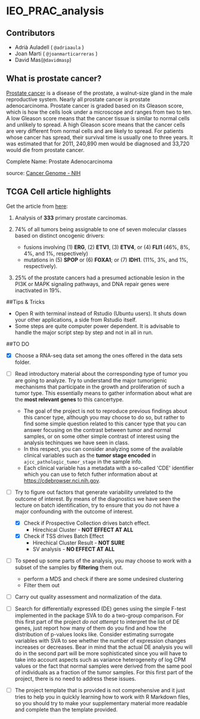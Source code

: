 # IEO_PRAC_analysis

## Contributors

* Adrià Auladell ( `@adriaaula` )
* Joan Marti ( `@joanmarticarreras` )
* David Mas(`@davidmasp`)

## What is prostate cancer?

[Prostate cancer](https://en.wikipedia.org/wiki/Prostate_cancer)
is a disease of the prostate, a walnut-size gland in the male
reproductive system.  Nearly all prostate cancer is prostate adenocarcinoma.
 Prostate cancer is graded based on its Gleason score, which is how the cells
 look under a microscope and ranges from two to ten. A low Gleason score means
 that the cancer tissue is similar to normal cells and unlikely to spread. A
 high Gleason score means that the cancer cells are very different from normal
 cells and are likely to spread. For patients whose cancer has spread, their
 survival time is usually one to three years. It was estimated that for 2011,
 240,890 men would be diagnosed and 33,720 would die from prostate cancer.

Complete Name: Prostate Adenocarcinoma

source: [Cancer Genome - NIH](http://cancergenome.nih.gov/cancersselected/prostatecancer)

## TCGA Cell article highlights

Get the article from [here](http://cancergenome.nih.gov/publications):

1. Analysis of **333** primary prostate carcinomas.

2. 74% of all tumors being assignable to one of seven molecular classes based on distinct oncogenic drivers: 
    - fusions involving (1) **ERG**, (2) **ETV1**, (3) **ETV4**, or (4) **FLI1** (46%, 8%, 4%, and 1%, respectively)
    - mutations in (5) **SPOP** or (6) **FOXA1**; or (7) **IDH1**. (11%, 3%, and 1%, respectively).

3. 25% of the prostate cancers had a presumed actionable lesion in the PI3K or MAPK signaling pathways, and DNA repair genes were inactivated in 19%.

##Tips & Tricks
* Open R with terminal instead of Rstudio (Ubuntu users). It shuts down your other applications, a side from Rstudio itself.
* Some steps are quite computer power dependent. It is advisable to handle the major script step by step and not in all in run. 

##TO DO

- [x] Choose a RNA-seq data set among the ones offered in the data sets folder.
- [ ] Read introductory material about the corresponding type of tumor you are going to analyze. Try to understand the major tumorigenic mechanisms that participate in the growth and proliferation of such a tumor type. This essentially means to gather information about what are the **most relevant genes** to this cancertype. 
    - The goal of the project is not to reproduce previous findings about this cancer type, although you may choose to do so, but rather to find some simple question related to this cancer type that you can answer focusing on the contrast between tumor and normal samples, or on some other simple contrast of interest using the analysis techinques we have seen in class. 
    - In this respect, you can consider analyzing some of the available clinical variables such as the **tumor stage encoded** in `ajcc_pathologic_tumor_stage` in the sample info. 
    - Each clinical variable has a metadata with a so-called 'CDE' identifier which you can use to fetch futher information about at https://cdebrowser.nci.nih.gov.
- [ ] Try to figure out factors that generate variability unrelated to the outcome of interest. By means of the diagnostics we have seen the lecture on batch identification, try to ensure that you do not have a major confounding with the outcome of interest.
    - [x] Check if  Prospective Collection drives batch effect. 
        - Hirechical Cluster - **NOT EFFECT AT ALL**
    - [x] Check if TSS drives Batch Effect 
        - Hirechical Cluster Result - **NOT SURE**
        - SV analysis - **NO EFFECT AT ALL**
- [ ] To speed up some parts of the analysis, you may choose to work with a subset of the samples by **filtering** them out.
    - perform a MDS and check if there are some undesired clustering
    - Filter them out
- [ ] Carry out quality assessment and normalization of the data.
- [ ] Search for differentially expressed (DE) genes using the simple F-test implemented in the package SVA to do a two-group comparison. For this first part of the project *do not attempt* to interpret the list of DE genes, just report how many of them do you find and how the distribution of p-values looks like. Consider estimating surrogate variables with SVA to see whether the number of expression changes increases or decreases. Bear in mind that the actual DE analysis you will do in the second part will be more sophisticated since you will have to take into account aspects such as variance heterogeneity of log CPM values or the fact that normal samples were derived from the same pool of individuals as a fraction of the tumor samples. For this first part of the project, there is no need to address these issues.
- [ ] The project template that is provided is not comprehensive and it just tries to help you in quickly learning how to work with R Markdown files, so you should try to make your supplementary material more readable and complete than the template provided.

